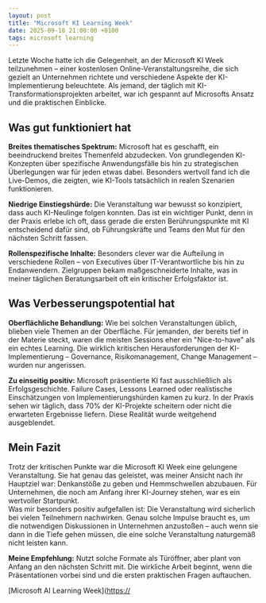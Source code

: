 ```yaml
---
layout: post
title: "Microsoft KI Learning Week"
date: 2025-09-18 21:00:00 +0100
tags: microsoft learning
---
```


Letzte Woche hatte ich die Gelegenheit, an der Microsoft KI Week teilzunehmen – einer kostenlosen Online-Veranstaltungsreihe, die sich gezielt an Unternehmen richtete und verschiedene Aspekte der KI-Implementierung beleuchtete. Als jemand, der täglich mit KI-Transformationsprojekten arbeitet, war ich gespannt auf Microsofts Ansatz und die praktischen Einblicke.

<!--more-->

## Was gut funktioniert hat
**Breites thematisches Spektrum:** Microsoft hat es geschafft, ein beeindruckend breites Themenfeld abzudecken. Von grundlegenden KI-Konzepten über spezifische Anwendungsfälle bis hin zu strategischen Überlegungen war für jeden etwas dabei. Besonders wertvoll fand ich die Live-Demos, die zeigten, wie KI-Tools tatsächlich in realen Szenarien funktionieren.

**Niedrige Einstiegshürde:** Die Veranstaltung war bewusst so konzipiert, dass auch KI-Neulinge folgen konnten. Das ist ein wichtiger Punkt, denn in der Praxis erlebe ich oft, dass gerade die ersten Berührungspunkte mit KI entscheidend dafür sind, ob Führungskräfte und Teams den Mut für den nächsten Schritt fassen.

**Rollenspezifische Inhalte:** Besonders clever war die Aufteilung in verschiedene Rollen – von Executives über IT-Verantwortliche bis hin zu Endanwendern. Zielgruppen bekam maßgeschneiderte Inhalte, was in meiner täglichen Beratungsarbeit oft ein kritischer Erfolgsfaktor ist.

## Was Verbesserungspotential hat
**Oberflächliche Behandlung:** Wie bei solchen Veranstaltungen üblich, blieben viele Themen an der Oberfläche. Für jemanden, der bereits tief in der Materie steckt, waren die meisten Sessions eher ein "Nice-to-have" als ein echtes Learning. Die wirklich kritischen Herausforderungen der KI-Implementierung – Governance, Risikomanagement, Change Management – wurden nur angerissen.

**Zu einseitig positiv:** Microsoft präsentierte KI fast ausschließlich als Erfolgsgeschichte. Failure Cases, Lessons Learned oder realistische Einschätzungen von Implementierungshürden kamen zu kurz. In der Praxis sehen wir täglich, dass 70% der KI-Projekte scheitern oder nicht die erwarteten Ergebnisse liefern. Diese Realität wurde weitgehend ausgeblendet.

## Mein Fazit
Trotz der kritischen Punkte war die Microsoft KI Week eine gelungene Veranstaltung. Sie hat genau das geleistet, was meiner Ansicht nach ihr Hauptziel war: Denkanstöße zu geben und Hemmschwellen abzubauen. Für Unternehmen, die noch am Anfang ihrer KI-Journey stehen, war es ein wertvoller Startpunkt.  
Was mir besonders positiv aufgefallen ist: Die Veranstaltung wird sicherlich bei vielen Teilnehmern nachwirken. Genau solche Impulse braucht es, um die notwendigen Diskussionen in Unternehmen anzustoßen – auch wenn sie dann in die Tiefe gehen müssen, die eine solche Veranstaltung naturgemäß nicht leisten kann.

**Meine Empfehlung:** Nutzt solche Formate als Türöffner, aber plant von Anfang an den nächsten Schritt mit. Die wirkliche Arbeit beginnt, wenn die Präsentationen vorbei sind und die ersten praktischen Fragen auftauchen.

[Microsoft AI Learning Week]([https://](https://www.microsoft.com/de-de/aktionen/ai-learning-week/)